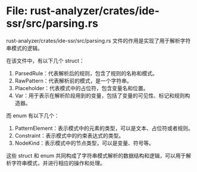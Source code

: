# File: rust-analyzer/crates/ide-ssr/src/parsing.rs

rust-analyzer/crates/ide-ssr/src/parsing.rs 文件的作用是实现了用于解析字符串模式的逻辑。

在该文件中，有以下几个 struct：

1. ParsedRule：代表解析后的规则，包含了规则的名称和模式。
2. RawPattern：代表解析前的模式，是一个字符串。
3. Placeholder：代表模式中的占位符，包含变量名和位置。
4. Var：用于表示在解析阶段用到的变量，包括了变量的可见性、标记和规则构造器。

而 enum 有以下几个：

1. PatternElement：表示模式中的元素的类型，可以是文本、占位符或者规则。
2. Constraint：表示模式中的约束表达式的类型。
3. NodeKind：表示模式中的节点类型，可以是变量、符号等。

这些 struct 和 enum 共同构成了字符串模式解析的数据结构和逻辑，可以用于解析字符串模式，并进行相应的操作和处理。


